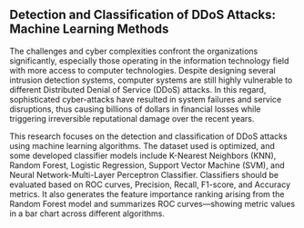 ## Detection and Classification of DDoS Attacks: Machine Learning Methods

The challenges and cyber complexities confront the organizations significantly, especially those operating in the information technology field with more access to computer technologies. Despite designing several intrusion detection systems, computer systems are still highly vulnerable to different Distributed Denial of Service (DDoS) attacks. In this regard, sophisticated cyber-attacks have resulted in system failures and service disruptions, thus causing billions of dollars in financial losses while triggering irreversible reputational damage over the recent years.

This research focuses on the detection and classification of DDoS attacks using machine learning algorithms. The dataset used is optimized, and some developed classifier models include K-Nearest Neighbors (KNN), Random Forest, Logistic Regression, Support Vector Machine (SVM), and Neural Network-Multi-Layer Perceptron Classifier. Classifiers should be evaluated based on ROC curves, Precision, Recall, F1-score, and Accuracy metrics. It also generates the feature importance ranking arising from the Random Forest model and summarizes ROC curves—showing metric values in a bar chart across different algorithms.
